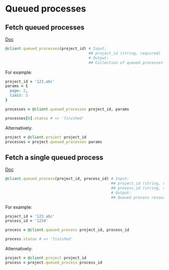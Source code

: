 # Queued processes

## Fetch queued processes

[Doc](https://developers.lokalise.com/reference/list-all-processes)

```ruby
@client.queued_processes(project_id) # Input:
                                     ## project_id (string, required)
                                     # Output:
                                     ## Collection of queued processes
```

For example:

```ruby
project_id = '123.abc'
params = {
  page: 2,
  limit: 3
}

processes = @client.queued_processes project_id, params

processes[0].status # => 'finished'
```

Alternatively:

```ruby
project = @client.project project_id
processes = project.queued_processes params
```

## Fetch a single queued process

[Doc](https://developers.lokalise.com/reference/retrieve-a-process)

```ruby
@client.queued_process(project_id, process_id) # Input:
                                               ## project_id (string, required)
                                               ## process_id (string, required)
                                               # Output:
                                               ## Queued process resource
```

For example:

```ruby
project_id = '123.abc'
process_id = '1234'

process = @client.queued_process project_id, process_id

process.status # => 'finished'
```

Alternatively:

```ruby
project = @client.project project_id
process = project.queued_process process_id
```
